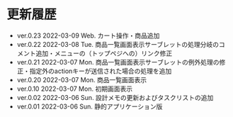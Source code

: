 # 更新履歴

  - ver.0.23 2022-03-09 Web. カート操作・商品追加
  - ver.0.22 2022-03-08 Tue. 商品一覧画面表示サーブレットの処理分岐のコメント追加・メニューの（トップペジへの）リンク修正
  - ver.0.21 2022-03-07 Mon. 商品一覧画面表示サーブレットの例外処理の修正・指定外のactionキーが送信された場合の処理を追加
  - ver.0.20 2022-03-07 Mon. 商品一覧画面表示
  - ver.0.10 2022-03-07 Mon. 初期画面表示
  - ver.0.02 2022-03-06 Sun. 設計メモの更新およびタスクリストの追加
  - ver.0.01 2022-03-06 Sun. 静的アプリケーション版